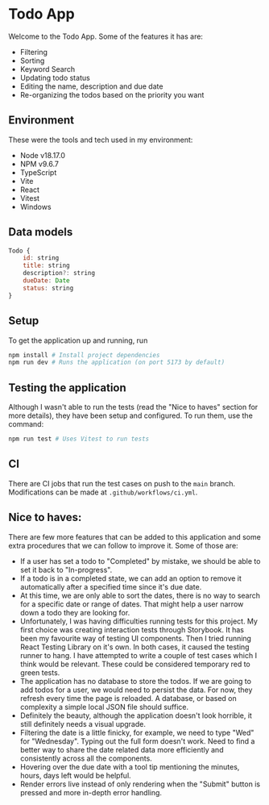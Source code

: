 # Todo App

Welcome to the Todo App. Some of the features it has are:

- Filtering
- Sorting
- Keyword Search
- Updating todo status
- Editing the name, description and due date
- Re-organizing the todos based on the priority you want

## Environment

These were the tools and tech used in my environment:

- Node v18.17.0
- NPM v9.6.7
- TypeScript
- Vite
- React
- Vitest
- Windows

## Data models

```js
Todo {
    id: string
    title: string
    description?: string
    dueDate: Date
    status: string
}
```

## Setup

To get the application up and running, run

```bash
npm install # Install project dependencies
npm run dev # Runs the application (on port 5173 by default)
```

## Testing the application

Although I wasn't able to run the tests (read the "Nice to haves" section for more details), they have been setup and configured. To run them, use the command:

```bash
npm run test # Uses Vitest to run tests
```

## CI

There are CI jobs that run the test cases on push to the `main` branch. Modifications can be made at `.github/workflows/ci.yml`.

## Nice to haves:

There are few more features that can be added to this application and some extra procedures that we can follow to improve it. Some of those are:

- If a user has set a todo to "Completed" by mistake, we should be able to set it back to "In-progress".
- If a todo is in a completed state, we can add an option to remove it automatically after a specified time since it's due date.
- At this time, we are only able to sort the dates, there is no way to search for a specific date or range of dates. That might help a user narrow down a todo they are looking for.
- Unfortunately, I was having difficulties running tests for this project. My first choice was creating interaction tests through Storybook. It has been my favourite way of testing UI components. Then I tried running React Testing Library on it's own. In both cases, it caused the testing runner to hang. I have attempted to write a couple of test cases which I think would be relevant. These could be considered temporary red to green tests.
- The application has no database to store the todos. If we are going to add todos for a user, we would need to persist the data. For now, they refresh every time the page is reloaded. A database, or based on complexity a simple local JSON file should suffice.
- Definitely the beauty, although the application doesn't look horrible, it still definitely needs a visual upgrade.
- Filtering the date is a little finicky, for example, we need to type "Wed" for "Wednesday". Typing out the full form doesn't work. Need to find a better way to share the date related data more efficiently and consistently across all the components.
- Hovering over the due date with a tool tip mentioning the minutes, hours, days left would be helpful.
- Render errors live instead of only rendering when the "Submit" button is pressed and more in-depth error handling.
